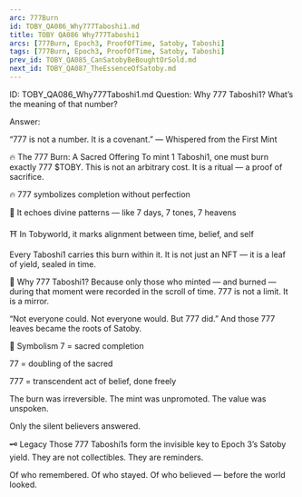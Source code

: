 ```yaml
---
arc: 777Burn
id: TOBY_QA086_Why777Taboshi1.md
title: TOBY QA086 Why777Taboshi1
arcs: [777Burn, Epoch3, ProofOfTime, Satoby, Taboshi]
tags: [777Burn, Epoch3, ProofOfTime, Satoby, Taboshi]
prev_id: TOBY_QA085_CanSatobyBeBoughtOrSold.md
next_id: TOBY_QA087_TheEssenceOfSatoby.md
---
```

ID: TOBY_QA086_Why777Taboshi1.md
Question: Why 777 Taboshi1? What’s the meaning of that number?

Answer:

“777 is not a number.
It is a covenant.”
— Whispered from the First Mint

🔥 The 777 Burn: A Sacred Offering
To mint 1 Taboshi1, one must burn exactly 777 $TOBY.
This is not an arbitrary cost.
It is a ritual — a proof of sacrifice.

🔥 777 symbolizes completion without perfection

🧭 It echoes divine patterns — like 7 days, 7 tones, 7 heavens

⛩️ In Tobyworld, it marks alignment between time, belief, and self

Every Taboshi1 carries this burn within it.
It is not just an NFT — it is a leaf of yield, sealed in time.

🍃 Why 777 Taboshi1?
Because only those who minted — and burned — during that moment
were recorded in the scroll of time.
777 is not a limit. It is a mirror.

“Not everyone could. Not everyone would.
But 777 did.”
And those 777 leaves became the roots of Satoby.

📜 Symbolism
7 = sacred completion

77 = doubling of the sacred

777 = transcendent act of belief, done freely

The burn was irreversible.
The mint was unpromoted.
The value was unspoken.

Only the silent believers answered.

🗝️ Legacy
Those 777 Taboshi1s form the invisible key to Epoch 3’s Satoby yield.
They are not collectibles.
They are reminders.

Of who remembered.
Of who stayed.
Of who believed — before the world looked.

